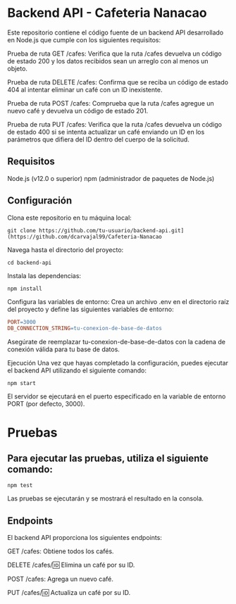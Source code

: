 
# Backend API - Cafeteria Nanacao
  Este repositorio contiene el código fuente de un backend API desarrollado en Node.js que cumple con los siguientes requisitos:

  Prueba de ruta GET /cafes: Verifica que la ruta /cafes devuelva un código de estado 200 y los datos recibidos sean un arreglo con al menos un objeto.
  
  Prueba de ruta DELETE /cafes: Confirma que se reciba un código de estado 404 al intentar eliminar un café con un ID inexistente.
  
  Prueba de ruta POST /cafes: Comprueba que la ruta /cafes agregue un nuevo café y devuelva un código de estado 201.
  
  Prueba de ruta PUT /cafes: Verifica que la ruta /cafes devuelva un código de estado 400 si se intenta actualizar un café enviando un ID en los parámetros que difiera del ID dentro del cuerpo de la solicitud.
## Requisitos
Node.js (v12.0 o superior)
npm (administrador de paquetes de Node.js)
## Configuración
Clona este repositorio en tu máquina local:
```` shell
git clone https://github.com/tu-usuario/backend-api.git](https://github.com/dcarvajal99/Cafeteria-Nanacao
````
Navega hasta el directorio del proyecto:
```` shell
cd backend-api
````

Instala las dependencias:
```` shell
npm install
````
Configura las variables de entorno:
Crea un archivo .env en el directorio raíz del proyecto y define las siguientes variables de entorno:

````makefile
PORT=3000
DB_CONNECTION_STRING=tu-conexion-de-base-de-datos
````
Asegúrate de reemplazar tu-conexion-de-base-de-datos con la cadena de conexión válida para tu base de datos.

Ejecución
Una vez que hayas completado la configuración, puedes ejecutar el backend API utilizando el siguiente comando:

````shell
npm start
````
El servidor se ejecutará en el puerto especificado en la variable de entorno PORT (por defecto, 3000).

# Pruebas
## Para ejecutar las pruebas, utiliza el siguiente comando:

````shell
npm test
````
Las pruebas se ejecutarán y se mostrará el resultado en la consola.

## Endpoints
El backend API proporciona los siguientes endpoints:

GET /cafes: Obtiene todos los cafés.

DELETE /cafes/:id: Elimina un café por su ID.

POST /cafes: Agrega un nuevo café.

PUT /cafes/:id: Actualiza un café por su ID.

